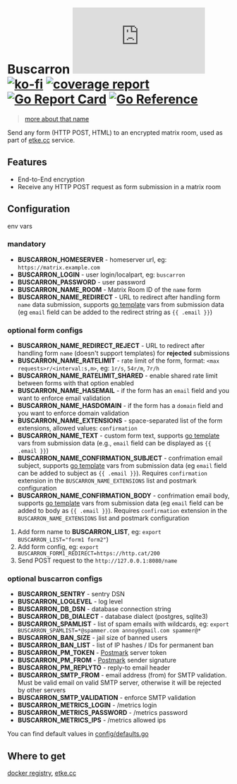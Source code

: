 # Buscarron [![Matrix](https://img.shields.io/matrix/buscarron:etke.cc?logo=matrix&server_fqdn=matrix.org&style=for-the-badge)](https://matrix.to/#/#buscarron:etke.cc)[![ko-fi](https://ko-fi.com/img/githubbutton_sm.svg)](https://ko-fi.com/etkecc) [![coverage report](https://gitlab.com/etke.cc/buscarron/badges/main/coverage.svg)](https://gitlab.com/etke.cc/buscarron/-/commits/main) [![Go Report Card](https://goreportcard.com/badge/gitlab.com/etke.cc/buscarron)](https://goreportcard.com/report/gitlab.com/etke.cc/buscarron) [![Go Reference](https://pkg.go.dev/badge/gitlab.com/etke.cc/buscarron.svg)](https://pkg.go.dev/gitlab.com/etke.cc/buscarron)

> [more about that name](https://finalfantasy.fandom.com/wiki/Buscarron_Stacks)

Send any form (HTTP POST, HTML) to an encrypted matrix room, used as part of [etke.cc](https://etke.cc) service.

## Features

* End-to-End encryption
* Receive any HTTP POST request as form submission in a matrix room

## Configuration

env vars

### mandatory

* **BUSCARRON_HOMESERVER** - homeserver url, eg: `https://matrix.example.com`
* **BUSCARRON_LOGIN** - user login/localpart, eg: `buscarron`
* **BUSCARRON_PASSWORD** - user password
* **BUSCARRON_NAME_ROOM** - Matrix Room ID of the `name` form
* **BUSCARRON_NAME_REDIRECT** - URL to redirect after handling form `name` data submission, supports [go template](https://pkg.go.dev/text/template) vars from submission data (eg `email` field can be added to the redirect string as `{{ .email }}`)

### optional form configs

* **BUSCARRON_NAME_REDIRECT_REJECT** - URL to redirect after handling form `name` (doesn't support templates) for **rejected** submissions
* **BUSCARRON_NAME_RATELIMIT** - rate limit of the form, format: `<max requests>r/<interval:s,m>`, eg: `1r/s`, `54r/m`, `7r/h`
* **BUSCARRON_NAME_RATELIMIT_SHARED** - enable shared rate limit between forms with that option enabled
* **BUSCARRON_NAME_HASEMAIL** - if the form has an `email` field and you want to enforce email validation
* **BUSCARRON_NAME_HASDOMAIN** - if the form has a `domain` field and you want to enforce domain validation
* **BUSCARRON_NAME_EXTENSIONS** - space-separated list of the form extensions, allowed values: `confirmation`
* **BUSCARRON_NAME_TEXT** - custom form text, supports [go template](https://pkg.go.dev/text/template) vars from submission data (e.g., `email` field can be displayed as `{{ .email }}`)
* **BUSCARRON_NAME_CONFIRMATION_SUBJECT** - confrimation email subject, supports [go template](https://pkg.go.dev/text/template) vars from submission data (eg `email` field can be added to subject as `{{ .email }}`). Requires `confirmation` extension in the `BUSCARRON_NAME_EXTENSIONS` list and postmark configuration
* **BUSCARRON_NAME_CONFIRMATION_BODY** - confrimation email body, supports [go template](https://pkg.go.dev/text/template) vars from submission data (eg `email` field can be added to body as `{{ .email }}`). Requires `confirmation` extension in the `BUSCARRON_NAME_EXTENSIONS` list and postmark configuration


1. Add form name to **BUSCARRON_LIST**, eg: `export BUSCARRON_LIST="form1 form2"`)
2. Add form config, eg: `export BUSCARRON_FORM1_REDIRECT=https://http.cat/200`
3. Send POST request to the `http://127.0.0.1:8080/name`

### optional buscarron configs

* **BUSCARRON_SENTRY** - sentry DSN
* **BUSCARRON_LOGLEVEL** - log level
* **BUSCARRON_DB_DSN** - database connection string
* **BUSCARRON_DB_DIALECT** - database dialect (postgres, sqlite3)
* **BUSCARRON_SPAMLIST** - list of spam emails with wildcards, eg: `export BUSCARRON_SPAMLIST=*@spammer.com annoy@gmail.com spammer@*`
* **BUSCARRON_BAN_SIZE** - jail size of banned users
* **BUSCARRON_BAN_LIST** - list of IP hashes / IDs for permanent ban
* **BUSCARRON_PM_TOKEN** - [Postmark](https://postmarkapp.com) server token
* **BUSCARRON_PM_FROM** - [Postmark](https://postmarkapp.com) sender signature
* **BUSCARRON_PM_REPLYTO** - reply-to email header
* **BUSCARRON_SMTP_FROM** - email address (from) for SMTP validation. Must be valid email on valid SMTP server, otherwise it will be rejected by other servers
* **BUSCARRON_SMTP_VALIDATION** - enforce SMTP validation
* **BUSCARRON_METRICS_LOGIN** - /metrics login
* **BUSCARRON_METRICS_PASSWORD** - /metrics password
* **BUSCARRON_METRICS_IPS** - /metrics allowed ips

You can find default values in [config/defaults.go](config/defaults.go)

## Where to get

[docker registry](https://gitlab.com/etke.cc/buscarron/container_registry), [etke.cc](https://etke.cc)

